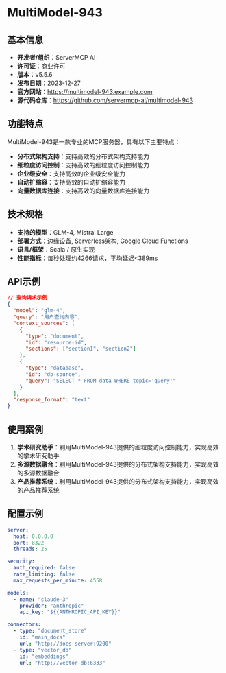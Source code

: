 # MultiModel-943

## 基本信息

- **开发者/组织**：ServerMCP AI
- **许可证**：商业许可
- **版本**：v5.5.6
- **发布日期**：2023-12-27
- **官方网站**：https://multimodel-943.example.com
- **源代码仓库**：https://github.com/servermcp-ai/multimodel-943

## 功能特点

MultiModel-943是一款专业的MCP服务器，具有以下主要特点：

- **分布式架构支持**：支持高效的分布式架构支持能力
- **细粒度访问控制**：支持高效的细粒度访问控制能力
- **企业级安全**：支持高效的企业级安全能力
- **自动扩缩容**：支持高效的自动扩缩容能力
- **向量数据库连接**：支持高效的向量数据库连接能力


## 技术规格

- **支持的模型**：GLM-4, Mistral Large
- **部署方式**：边缘设备, Serverless架构, Google Cloud Functions
- **语言/框架**：Scala / 原生实现
- **性能指标**：每秒处理约4266请求，平均延迟<389ms

## API示例

```json
// 查询请求示例
{
  "model": "glm-4",
  "query": "用户查询内容",
  "context_sources": [
    {
      "type": "document",
      "id": "resource-id",
      "sections": ["section1", "section2"]
    },
    {
      "type": "database",
      "id": "db-source",
      "query": "SELECT * FROM data WHERE topic='query'"
    }
  ],
  "response_format": "text"
}
```

## 使用案例

1. **学术研究助手**：利用MultiModel-943提供的细粒度访问控制能力，实现高效的学术研究助手
2. **多源数据融合**：利用MultiModel-943提供的分布式架构支持能力，实现高效的多源数据融合
3. **产品推荐系统**：利用MultiModel-943提供的分布式架构支持能力，实现高效的产品推荐系统


## 配置示例

```yaml
server:
  host: 0.0.0.0
  port: 8322
  threads: 25

security:
  auth_required: false
  rate_limiting: false
  max_requests_per_minute: 4558

models:
  - name: "claude-3"
    provider: "anthropic"
    api_key: "${{ANTHROPIC_API_KEY}}"

connectors:
  - type: "document_store"
    id: "main_docs"
    url: "http://docs-server:9200"
  - type: "vector_db"
    id: "embeddings"
    url: "http://vector-db:6333"
```